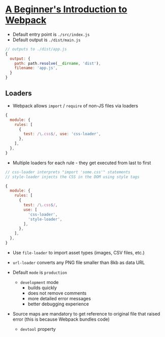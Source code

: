 # [A Beginner's Introduction to Webpack](https://medium.freecodecamp.org/a-beginners-introduction-to-webpack-2620415e46b3)

* Default entry point is `./src/index.js`
* Default output is `./dist/main.js`

```javascript
// outputs to ./dist/app.js
{
  output: {
    path: path.resolve(__dirname, 'dist'),
    filename: 'app.js',
  }
}
```

## Loaders

* Webpack allows `import` / `require` of non-JS files via loaders

```javascript
{
  module: {
    rules: [
      {
        test: /\.css$/, use: 'css-loader',
      },
    ],
  },
}
```

* Multiple loaders for each rule - they get executed from last to first

```javascript
// css-loader interprets "import 'some.css'" statements
// style-loader injects the CSS in the DOM using style tags

{
  module: {
    rules: [
      {
        test: /\.css$/,
        use: [
          'css-loader',
          'style-loader',
        ],
      },
    ],
  },
}
```

* Use `file-loader` to import asset types (images, CSV files, etc.)
* `url-loader` converts any PNG file smaller than 8kb as data URL

* Default `mode` is `production`
  * `development` mode
    * builds quickly
    * does not remove comments
    * more detailed error messages
    * better debugging experience
* Source maps are mandatory to get reference to original file that raised error (this is because Webpack bundles code)
  * `devtool` property

